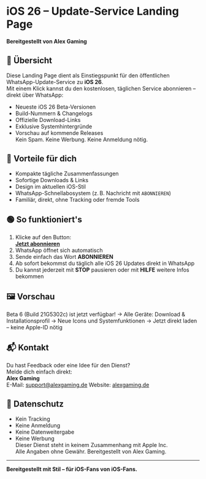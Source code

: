 # iOS 26 – Update-Service Landing Page  
**Bereitgestellt von Alex Gaming**

## 📌 Übersicht  
Diese Landing Page dient als Einstiegspunkt für den öffentlichen WhatsApp-Update-Service zu **iOS 26**.  
Mit einem Klick kannst du den kostenlosen, täglichen Service abonnieren – direkt über WhatsApp:  
- Neueste iOS 26 Beta-Versionen  
- Build-Nummern & Changelogs  
- Offizielle Download-Links  
- Exklusive Systemhintergründe  
- Vorschau auf kommende Releases  
Kein Spam. Keine Werbung. Keine Anmeldung nötig.

## 🎯 Vorteile für dich  
- Kompakte tägliche Zusammenfassungen  
- Sofortige Downloads & Links  
- Design im aktuellen iOS-Stil  
- WhatsApp-Schnellabosystem (z. B. Nachricht mit `ABONNIEREN`)  
- Familiär, direkt, ohne Tracking oder fremde Tools

## 🟢 So funktioniert's  
1. Klicke auf den Button:  
   **[Jetzt abonnieren](https://wa.me/4917666381193?text=ABONNIEREN)**  
2. WhatsApp öffnet sich automatisch  
3. Sende einfach das Wort **ABONNIEREN**  
4. Ab sofort bekommst du täglich alle iOS 26 Updates direkt in WhatsApp  
5. Du kannst jederzeit mit **STOP** pausieren oder mit **HILFE** weitere Infos bekommen

## 🖼️ Vorschau
Beta 6 (Build 21G5302c) ist jetzt verfügbar!
→ Alle Geräte: Download & Installationsprofil
→ Neue Icons und Systemfunktionen
→ Jetzt direkt laden – keine Apple-ID nötig
## 📬 Kontakt  
Du hast Feedback oder eine Idee für den Dienst?  
Melde dich einfach direkt:  
**Alex Gaming**  
E-Mail: [support@alexgaming.de](mailto:team.alexgaming@icloud.com)
Website: [alexgaming.de](https://github.com/alexgaming/)

## 🔐 Datenschutz  
- Kein Tracking  
- Keine Anmeldung  
- Keine Datenweitergabe  
- Keine Werbung  
Dieser Dienst steht in keinem Zusammenhang mit Apple Inc.  
Alle Angaben ohne Gewähr. Bereitgestellt von Alex Gaming.

---

**Bereitgestellt mit Stil – für iOS-Fans von iOS-Fans.**